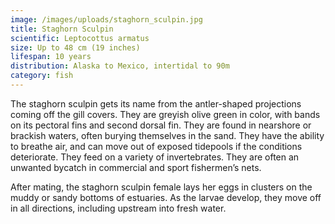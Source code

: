 ```yaml
---
image: /images/uploads/staghorn_sculpin.jpg
title: Staghorn Sculpin 
scientific: Leptocottus armatus
size: Up to 48 cm (19 inches)
lifespan: 10 years
distribution: Alaska to Mexico, intertidal to 90m
category: fish
---
```

The staghorn sculpin gets its name from the antler-shaped projections coming off the gill covers. They are greyish olive green in color, with bands on its pectoral fins and second dorsal fin. They are found in nearshore or brackish waters, often burying themselves in the sand. They have the ability to breathe air, and can move out of exposed tidepools if the conditions deteriorate. They feed on a variety of invertebrates. They are often an unwanted bycatch in commercial and sport fishermen’s nets.

After mating, the staghorn sculpin female lays her eggs in clusters on the muddy or sandy bottoms of estuaries. As the larvae develop, they move off in all directions, including upstream into fresh water.
